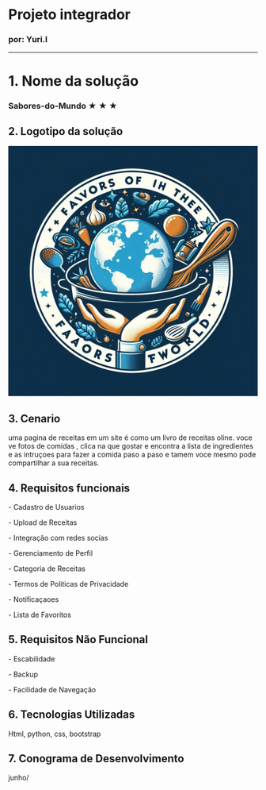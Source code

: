# Projeto integrador
### por: Yuri.l
_________________________
 <h1>1. Nome da solução</h1> 
 <h3>Sabores-do-Mundo &#9733; &#9733; &#9733;</h3>
<h2>2. Logotipo da solução</h2>
   <img src="https://raw.githubusercontent.com/YURI5L/Sabores-do-Mundo/main/6B4A12D6-265F-4C21-A65E-FE7AD7925092.png">

 <h2>3. Cenario</h2>
<p>uma pagina de receitas em um site é como um livro de receitas oline. voce ve fotos de comidas , clica na que gostar e encontra a lista de ingredientes e as intruçoes para fazer a comida paso a paso e tamem voce mesmo pode compartilhar a sua receitas.</p>   
      
<h2>4. Requisitos funcionais</h2>
 <p>- Cadastro de Usuarios</p>
 <p>- Upload de Receitas</p>
 <p>- Integração com redes socias</p>
 <p>- Gerenciamento de Perfil</p>
 <p>- Categoria de Receitas</p>
 <p>- Termos de Politicas de Privacidade</p>
 <p>- Notificaçaoes</p>
 <p>- Lista de Favoritos</p>

 <h2>5. Requisitos Não Funcional</h2>
 <p>- Escabilidade</p>
 <p>- Backup</p>
 <p>- Facilidade de Navegação</p>

 <h2>6. Tecnologias Utilizadas</h2>
 <p>Html, python, css, bootstrap</p>

 <h2>7. Conograma de Desenvolvimento</h2>
 <p>junho/</p>



